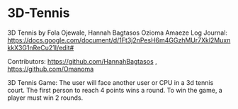 # 3D-Tennis
3D Tennis by Fola Ojewale, Hannah Bagtasos Ozioma Amaeze
Log Journal:
https://docs.google.com/document/d/1Ft3j2nPesH6m4GGzhMUr7Xkl2MuxnkkX3G1nReCu21I/edit#

Contributors:
 https://github.com/HannahBagtasos ,
 https://github.com/Omanoma

3D Tennis Game:
The user will face another user or CPU in a 3d tennis court.
The first person to reach 4 points wins a round.
To win the game, a player must win 2 rounds.